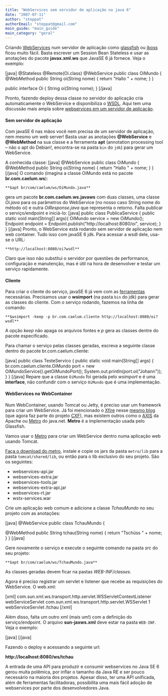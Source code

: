 ```yaml
---
title: "WebServices sem servidor de aplicação no java 6"
date: "2007-07-11"
author: "steppat"
authorEmail: "steppat@gmail.com"
main_guide: "main_guide"
main_category: "geral"
---
```


Criando [WebServices](http://pt.wikipedia.org/wiki/Web_service) num servidor de aplicação como [glassfish](https://glassfish.dev.java.net/) ou [jboss](http://labs.jboss.com/) ficou muito fácil. Basta escrever um Session Bean Stateless e usar as anotações do pacote **javax.xml.ws** que JavaSE 6 já fornece. Veja o exemplo:

\[java\] @Stateless @Remote(Oi.class) @WebService public class OiMundo { @WebMethod public String oi(String nome) { return "Hallo " + nome; } }

public interface Oi { String oi(String nome); } \[/java\]

Pronto, fazendo deploy dessa classe no servidor do aplicação cria automaticamente o WebService e disponibiliza o [WSDL](http://pt.wikipedia.org/wiki/Web_service#WSDL). Aqui tem uma discussão mais ampla sobre [webservices em um servidor de aplicação](https://blog.caelum.com.br/criando-um-webservice-com-a-jsr-181/).

#### Sem servidor de aplicação

Com javaSE 6 nas mãos você nem precisa de um servidor de aplicação, nem mesmo um web server! Basta usar as anotações **@WebService** e **@WebMethod** na sua classe e a ferramenta **apt** (annotation processing tool – não o apt do Debian!, encontra-se na pasta `bin` do `jdk`) para gerar um WebService.

A conhecida classe: \[java\] @WebService public class OiMundo { @WebMethod public String oi(String nome) { return "Hallo " + nome; } } \[/java\] O comando (imagina a classe OiMundo está no pacote **br.com.caelum.ws**):

`**$apt br/com/caelum/ws/OiMundo.java**`

gera um pacote **br.com.caelum.ws.javaws** com duas classes, uma classe _Oi.java_ para os parâmetros do WebService (no nosso caso String nome do método oi) e outra _OiResponse.java_ que representa o retorno. Falta publicar o serviço/endpoint e iniciá-lo: \[java\] public class PublicaService { public static void main(String\[\] args){ OiMundo service = new OiMundo(); Endpoint endpoint = Endpoint.publish("http://localhost:8080/oi", service); } } \[/java\] Pronto, o WebService está rodando sem servidor de aplicação nem web container. Tudo isso com javaSE 6 jdk. Para acessar a wsdl dele, usa-se o URL:

`**http://localhost:8080/oi?wsdl**`

Claro que isso não substitui o servidor por questões de performance, configuração e manutenção, mas é útil na hora de desenvolver e testar um serviço rapidamente.

#### Cliente

Para criar o cliente do serviço, javaSE 6 já vem com as [ferramentas](http://java.sun.com/webservices/docs/2.0/jaxws/jaxws-tools.html#mozTocId497292) necessárias. Precisamos usar o **wsimport** (na pasta `bin` do jdk) para gerar as classes do cliente. Com o serviço rodando, fazemos na linha de comando:

`**$wsimport -keep -p br.com.caelum.cliente http://localhost:8080/oi?wsdl**`

A opção _keep_ não apaga os arquivos fontes e _p_ gera as classes dentre do pacote especificado.

Para chamar o serviço pelas classes geradas, escreva a seguinte classe dentro do pacote br.com.caelum.cliente:

\[java\] public class TesteServico { public static void main(String\[\] args) { br.com.caelum.cliente.OiMundo port = new OiMundoService().getOiMundoPort(); System.out.println(port.oi("Johann")); } } \[/java\] Repare que a classe `OiMundo` foi gerada pelo _wsimport_ e é uma **interface**, não confundir com o serviço `OiMundo` que é uma implementação.

#### WebServices no WebContainer

Num WebContainer, usando Tomcat ou Jetty, é preciso usar um framework para criar um WebService. Já foi mencionado o [Xfire](http://xfire.codehaus.org/) nesse [mesmo blog](https://blog.caelum.com.br/webservices-com-o-xfire/) (que agora faz parte do projeto [CXF](http://incubator.apache.org/cxf/)), mas existem outros como o [AXIS](http://ws.apache.org/axis/) da Apache ou [Metro](http://metro.java.net/) do java.net. **Metro** é a implementação usada pelo Glassfish.

Vamos usar o [Metro](http://metro.java.net/discover/) para criar um WebService dentro numa aplicação web usando Tomcat.

[Faça o download do metro](http://java.net/projects/metro/downloads/directory/releases), instale e copie os jars da pasta `metro/lib` para a pasta `tomcat/shared/lib`, ou então para o lib exclusivo do seu projeto. São os seguintes:

- webservices-api.jar
- webservices-extra.jar
- webservices-tools.jar
- webservices-extra-api.jar
- webservices-rt.jar
- wstx-services.war

Crie um aplicação web comum e adicione a classe _TchauMundo_ no seu projeto com as anotações:

\[java\] @WebService public class TchauMundo {

@WebMethod public String tchau(String nome) { return "Tschüss " + nome; } } \[/java\]

Gere novamente o serviço e execute o seguinte comando na pasta _src_ do seu projeto:

`**$apt br/com/caelum/ws/TchauMundo.java**`

As classes geradas devem ficar na pastas _WEB-INF/classes_.

Agora é preciso registrar um servlet e listener que recebe as requisições do WebService. O web.xml:

\[xml\] <web-app version="2.4" xmlns="http://java.sun.com/xml/ns/j2ee"> <listener> <listener-class>com.sun.xml.ws.transport.http.servlet.WSServletContextListener</listener-class> </listener> <servlet> <servlet-name>webServiceServlet</servlet-name> <servlet-class>com.sun.xml.ws.transport.http.servlet.WSServlet</servlet-class> <load-on-startup>1</load-on-startup> </servlet> <servlet-mapping> <servlet-name>webServiceServlet</servlet-name> <url-pattern>/tchau</url-pattern> </servlet-mapping> </web-app> \[/xml\]

Além disso, falta um outro xml (mais um!) com a definição do serviço/endpoint. O arquivo **sun-jaxws.xml** deve estar na pasta `WEB-INF`. Veja o exemplo:

\[java\] <endpoints xmlns='http://java.sun.com/xml/ns/jax-ws/ri/runtime' version='2.0'> <endpoint name='tchauMundo' implementation='br.com.caelum.ws.TchauMundo' url-pattern='/tchau'/> </endpoints> \[/java\]

Fazendo o deploy e acessando a seguinte url:

**http://localhost:8080/ws/tchau**

A entrada de uma API para produzir e consumir webservices no Java SE 6 gerou muita polêmica, por inflar o tamanho da Java RE e ser pouco necessário na maioria dos projetos. Apesar disso, ter uma API unificada, além de ferramentas facilitadoras, possibilita uma mais fácil adoção de webservices por parte dos desenvolvedores Java.
